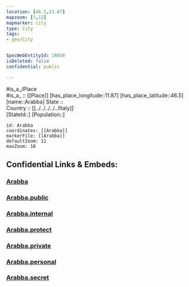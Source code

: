 ```yaml
---
location: [46.5,11.87] 
mapzoom: [7,12] 
mapmarker: city 
type: City
tags:
- geo/City


SpocWebEntityId: 28850
isDeleted: false
confidential: public

---
```

#is_a_/Place  
#is_a_ :: [[Place]] 
[has_place_longitude::11.87] 
[has_place_latitude::46.5] 
[name::Arabba] 
State ::  
Country :: [[../../../../../Italy]]  
[StateId::] 
[Population::] 



```leaflet
id: Arabba
coordinates: [[Arabba]] 
markerFile: [[Arabba]] 
defaultZoom: 11 
maxZoom: 18
```


## Confidential Links & Embeds: 

### [Arabba](/_Standards/Earth/Continent/Europe/Europe~South/Italy/regions~Italy/Veneto/Belluno.Province/City/Arabba.md) 

### [Arabba.public](/_public/Earth/Continent/Europe/Europe~South/Italy/regions~Italy/Veneto/Belluno.Province/City/Arabba.public.md) 

### [Arabba.internal](/_internal/Earth/Continent/Europe/Europe~South/Italy/regions~Italy/Veneto/Belluno.Province/City/Arabba.internal.md) 

### [Arabba.protect](/_protect/Earth/Continent/Europe/Europe~South/Italy/regions~Italy/Veneto/Belluno.Province/City/Arabba.protect.md) 

### [Arabba.private](/_private/Earth/Continent/Europe/Europe~South/Italy/regions~Italy/Veneto/Belluno.Province/City/Arabba.private.md) 

### [Arabba.personal](/_personal/Earth/Continent/Europe/Europe~South/Italy/regions~Italy/Veneto/Belluno.Province/City/Arabba.personal.md) 

### [Arabba.secret](/_secret/Earth/Continent/Europe/Europe~South/Italy/regions~Italy/Veneto/Belluno.Province/City/Arabba.secret.md)


